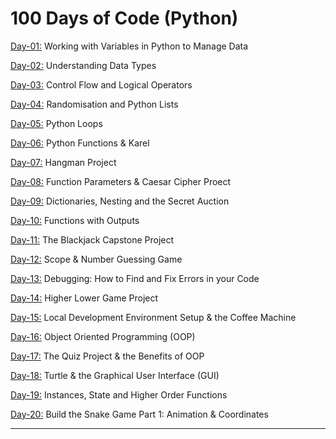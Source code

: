 # 100 Days of Code (Python)

[Day-01:](https://github.com/Aniruddh-482/Python/tree/main/001) Working with Variables in Python to Manage Data <br>

[Day-02:](https://github.com/Aniruddh-482/Python/tree/main/002) Understanding Data Types <br>

[Day-03:](https://github.com/Aniruddh-482/Python/tree/main/003) Control Flow and Logical Operators <br>

[Day-04:](https://github.com/Aniruddh-482/Python/tree/main/004) Randomisation and Python Lists <br>

[Day-05:](https://github.com/Aniruddh-482/Python/tree/main/005) Python Loops <br>

[Day-06:](https://github.com/Aniruddh-482/Python/tree/main/006) Python Functions & Karel <br>

[Day-07:](https://github.com/Aniruddh-482/Python/tree/main/007) Hangman Project <br>

[Day-08:](https://github.com/Aniruddh-482/Python/tree/main/008) Function Parameters & Caesar Cipher Proect <br>

[Day-09:](https://github.com/Aniruddh-482/Python/tree/main/009) Dictionaries, Nesting and the Secret Auction <br>

[Day-10:](https://github.com/Aniruddh-482/Python/tree/main/010) Functions with Outputs <br>

[Day-11:](https://github.com/Aniruddh-482/Python/tree/main/011) The Blackjack Capstone Project <br>

[Day-12:](https://github.com/Aniruddh-482/Python/tree/main/012) Scope & Number Guessing Game <br>

[Day-13:](https://github.com/Aniruddh-482/Python/tree/main/013) Debugging: How to Find and Fix Errors in your Code <br>

[Day-14:](https://github.com/Aniruddh-482/Python/tree/main/014) Higher Lower Game Project <br>

[Day-15:](https://github.com/Aniruddh-482/Python/tree/main/015) Local Development Environment Setup & the Coffee Machine <br>

[Day-16:](https://github.com/Aniruddh-482/Python/tree/main/016) Object Oriented Programming (OOP) <br>

[Day-17:](https://github.com/Aniruddh-482/Python/tree/main/017) The Quiz Project & the Benefits of OOP <br>

[Day-18:](https://github.com/Aniruddh-482/Python/tree/main/018) Turtle & the Graphical User Interface (GUI) <br>

[Day-19:](https://github.com/Aniruddh-482/Python/tree/main/019) Instances, State and Higher Order Functions <br>

[Day-20:](https://github.com/Aniruddh-482/Python/tree/main/020) Build the Snake Game Part 1: Animation & Coordinates <br>
<hr>
<!-- [Day-20:]()  <br> -->
